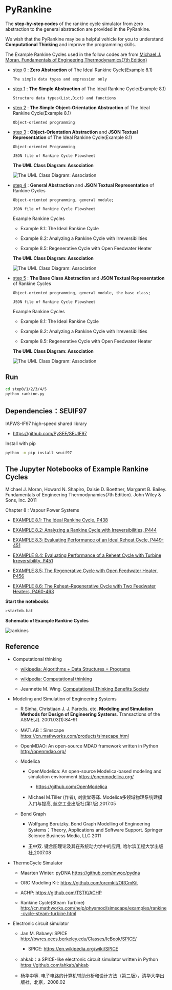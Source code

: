 # PyRankine

The **step-by-step codes** of the rankine cycle simulator from zero abstraction to the general abstraction are provided in the  PyRankine.
 
We wish that the PyRankine may be a helpful vehicle for  you to understand **Computational Thinking** and improve the programming skills.

The Example Rankine Cycles used in the follow codes are from [Michael J. Moran. Fundamentals of Engineering Thermodynamics(7th Edition)](#the-jupyter-notebooks-of-example-rankine-cycles) 

* [step 0](./step0) :  **Zero Abstraction** of The Ideal Rankine Cycle(Example 8.1)

      The simple data types and expression only 

* [step 1](./step1)  : **The Simple Abstraction** of The  Ideal Rankine Cycle(Example 8.1)

      Structure data types(List,Dict) and functions
     
* [step 2](./step2) : **The Simple Object-Orientation Abstraction** of The  Ideal Rankine Cycle(Example 8.1) 

      Object-oriented programming
     
* [step 3](./step3)  : **Object-Orientation Abstraction**  and **JSON Textual Representation** of The Ideal Rankine Cycle(Example 8.1)
     
      Object-oriented Programming 
      
      JSON file of Rankine Cycle Flowsheet

     **The UML Class Diagram: Association**

     ![The UML Class Diagram: Association](./step3/uml/packages.svg)  
                        
* [step 4](./step4) : **General Abstraction** and **JSON Textual Representation** of Rankine Cycles
      
      Object-oriented programming, general module; 
      
      JSON file of Rankine Cycle Flowsheet
      
    Example Rankine Cycles    
   
    * Example 8.1: The Ideal Rankine Cycle
      
    * Example 8.2: Analyzing a Rankine Cycle with Irreversibilities
      
    * Example 8.5: Regenerative Cycle with Open Feedwater Heater  

     **The UML Class Diagram: Association**

    ![The UML Class Diagram: Association](./step4/uml/packages.svg)  
 
* [step 5](./step5) : **The Base Class Abstraction**  and **JSON Textual Representation** of Rankine Cycles

      Object-oriented programming, general module, the base class; 
      
      JSON file of Rankine Cycle Flowsheet 
    
    Example Rankine Cycles    
   
    * Example 8.1: The Ideal Rankine Cycle
      
    * Example 8.2: Analyzing a Rankine Cycle with Irreversibilities
      
    * Example 8.5: Regenerative Cycle with Open Feedwater Heater 
    
    **The UML Class Diagram: Association**

    ![The UML Class Diagram: Association](./step5/uml/packages.svg)

 
## Run

```bash
cd step0/1/2/3/4/5
python rankine.py
``` 

## Dependencies：SEUIF97

IAPWS-IF97 high-speed shared library

  * https://github.com/PySEE/SEUIF97

Install with pip
```bash
python -m pip install seuif97
```

## The Jupyter Notebooks of Example Rankine Cycles

Michael J. Moran, Howard N. Shapiro, Daisie D. Boettner, Margaret B. Bailey. Fundamentals of Engineering Thermodynamics(7th Edition). John Wiley & Sons, Inc. 2011

Chapter 8 : Vapour Power Systems 

* [EXAMPLE 8.1: The Ideal Rankine Cycle, P438](http://nbviewer.jupyter.org/github/PySEE/PyRankine/blob/master/notebook/RankineCycle81-82-Step0.ipynb)

* [EXAMPLE 8.2: Analyzing a Rankine Cycle with Irreversibilities,  P444](http://nbviewer.jupyter.org/github/PySEE/PyRankine/blob/master/notebook/RankineCycle81-82-Step0.ipynb)
  
* [EXAMPLE 8.3: Evaluating Performance of an Ideal Reheat Cycle, P449-451](http://nbviewer.jupyter.org/github/PySEE/PyRankine/blob/master/notebook/RankineCycle83-84-Step0.ipynb)

* [EXAMPLE 8.4: Evaluating Performance of a Reheat Cycle with Turbine Irreversibility, P451](http://nbviewer.jupyter.org/github/PySEE/PyRankine/blob/master/notebook/RankineCycle83-84-Step0.ipynb)

* [EXAMPLE 8.5: The Regenerative Cycle with Open Feedwater Heater, P456](http://nbviewer.jupyter.org/github/PySEE/PyRankine/blob/master/notebook/RankineCycle85-Step0.ipynb)

* [EXAMPLE 8.6: The Reheat–Regenerative Cycle with Two Feedwater Heaters, P460-463](http://nbviewer.jupyter.org/github/PySEE/PyRankine/blob/master/notebook/RankineCycle86-Step0.ipynb)

**Start the notebooks**

```bash
>startnb.bat
```

**Schematic of Example Rankine Cycles**

![rankines](./notebook/img/rankines.jpg)

## Reference

* Computational thinking

  * [wikipedia: Algorithms + Data Structures = Programs]( https://en.wikipedia.org/wiki/Algorithms_%2B_Data_Structures_%3D_Programs)

  * [wikipedia: Computational thinking]( https://en.wikipedia.org/wiki/Computational_thinking)

  * Jeannette M. Wing. [Computational Thinking Benefits Society]( http://socialissues.cs.toronto.edu/index.html%3Fp=279.html)

* Modeling and Simulation of Engineering Systems

  * R Sinha, Christiaan J. J. Paredis. etc. **Modeling and Simulation Methods for Design of Engineering Systems**. Transactions of the ASME[J]. 2001.03(1):84-91
 
  * MATLAB：Simscape https://cn.mathworks.com/products/simscape.html  

  * OpenMDAO: An open-source MDAO framework written in Python  http://openmdao.org/

  * Modelica
  
    * OpenModelica: An open-source Modelica-based modeling and simulation environment https://openmodelica.org/

      * https://github.com/OpenModelica

    * Michael M.Tiller (作者),  刘俊堂等译. Modelica多领域物理系统建模入门与提高, 航空工业出版社(第1版),2017.05

  * Bond Graph
    * Wolfgang Borutzky. Bond Graph Modelling of Engineering Systems：Theory, Applications and Software Support. Springer Science Business Media, LLC 2011

    * 王中双. 键合图理论及其在系统动力学中的应用, 哈尔滨工程大学出版社,2007.08

* ThermoCycle Simulator 

    * Maarten Winter: pyDNA https://github.com/mwoc/pydna

    * ORC Modeling Kit: https://github.com/orcmkit/ORCmKit

    * ACHP: https://github.com/TSTK/ACHP 

    * Rankine Cycle(Steam Turbine) http://cn.mathworks.com/help/physmod/simscape/examples/rankine-cycle-steam-turbine.html

*  Electronic circuit simulator 

   * Jan M. Rabaey: SPICE http://bwrcs.eecs.berkeley.edu/Classes/IcBook/SPICE/

      * SPICE: https://en.wikipedia.org/wiki/SPICE

   * ahkab：a SPICE-like electronic circuit simulator written in Python https://github.com/ahkab/ahkab

   * 杨华中等. 电子电路的计算机辅助分析和设计方法（第二版），清华大学出版社，北京，2008.02

